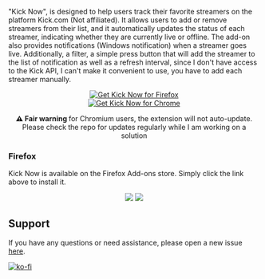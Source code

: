 <p>
"Kick Now", is designed to help users track their favorite streamers on the platform Kick.com (Not affiliated). It allows users to add or remove streamers from their list, and it automatically updates the status of each streamer, indicating whether they are currently live or offline. The add-on also provides notifications (Windows notification) when a streamer goes live. Additionally, a filter, a simple press button that will add the streamer to the list of notification as well as a refresh interval, since I don't have access to the Kick API, I can't make it convenient to use, you have to add each streamer manually.
  
</p>

<p align="center">
  <a href="https://addons.mozilla.org/en-GB/firefox/addon/kick-now/">
  <img src="https://img.shields.io/amo/v/kick-now?label=Download%20Firefox&logo=Firefox-Browser&style=for-the-badge" alt="Get Kick Now for Firefox"></a>
  <br>
  <a href="https://github.com/RoyRiv3r/KickNow/releases/latest"><img src="https://img.shields.io/github/downloads/RoyRiv3r/KickNow/latest/Kick-now-1.6.chromium.zip?style=for-the-badge&logo=GoogleChrome&label=DOWNLOAD%20CHROMIUM&color=blue" alt="Get Kick Now for Chrome"></a>
 <p align="center"><b>⚠️ Fair warning </b> for Chromium users, the extension will not auto-update. Please check the repo for updates regularly while I am working on a solution
</p>
</p>



### Firefox

Kick Now is available on the Firefox Add-ons store. Simply click the link above to install it.

<p>
    <center><img src="https://addons.mozilla.org/user-media/previews/full/295/295399.png?modified=1707292072">
<img src="https://addons.mozilla.org/user-media/previews/full/295/295400.png?modified=1707292075"></center>
</p>

## Support

If you have any questions or need assistance, please open a new issue [here](https://github.com/RoyRiv3r/KickNow/issues/new).

[![ko-fi](https://ko-fi.com/img/githubbutton_sm.svg)](https://ko-fi.com/royriver)
